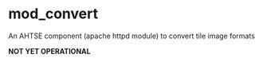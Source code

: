 # mod_convert
An AHTSE component (apache httpd module) to convert tile image formats

**NOT YET OPERATIONAL**
